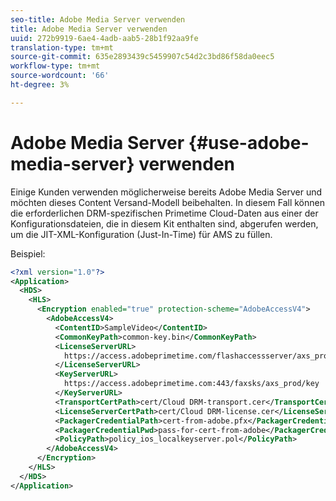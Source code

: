 ```yaml
---
seo-title: Adobe Media Server verwenden
title: Adobe Media Server verwenden
uuid: 272b9919-6ae4-4adb-aab5-28b1f92aa9fe
translation-type: tm+mt
source-git-commit: 635e2893439c5459907c54d2c3bd86f58da0eec5
workflow-type: tm+mt
source-wordcount: '66'
ht-degree: 3%

---
```



# Adobe Media Server {#use-adobe-media-server} verwenden

Einige Kunden verwenden möglicherweise bereits Adobe Media Server und möchten dieses Content Versand-Modell beibehalten. In diesem Fall können die erforderlichen DRM-spezifischen Primetime Cloud-Daten aus einer der Konfigurationsdateien, die in diesem Kit enthalten sind, abgerufen werden, um die JIT-XML-Konfiguration (Just-In-Time) für AMS zu füllen.

Beispiel:

```xml
<?xml version="1.0"?>
<Application>
  <HDS>
    <HLS>
      <Encryption enabled="true" protection-scheme="AdobeAccessV4">
        <AdobeAccessV4>
          <ContentID>SampleVideo</ContentID>
          <CommonKeyPath>common-key.bin</CommonKeyPath>
          <LicenseServerURL>
            https://access.adobeprimetime.com/flashaccessserver/axs_prod
          </LicenseServerURL>
          <KeyServerURL>
            https://access.adobeprimetime.com:443/faxsks/axs_prod/key
          </KeyServerURL>
          <TransportCertPath>cert/Cloud DRM-transport.cer</TransportCertPath>
          <LicenseServerCertPath>cert/Cloud DRM-license.cer</LicenseServerCertPath>
          <PackagerCredentialPath>cert-from-adobe.pfx</PackagerCredentialPath>
          <PackagerCredentialPwd>pass-for-cert-from-adobe</PackagerCredentialPwd>
          <PolicyPath>policy_ios_localkeyserver.pol</PolicyPath>
        </AdobeAccessV4>
      </Encryption>
    </HLS>
  </HDS>
</Application>
```

